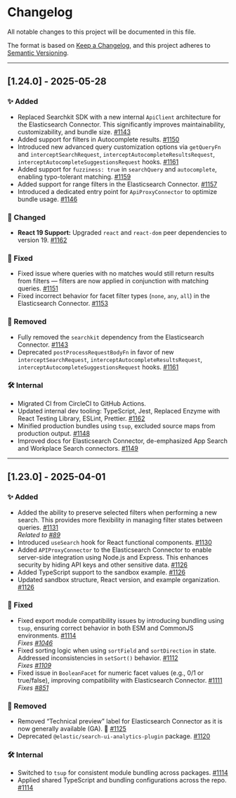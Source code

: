 # Changelog

All notable changes to this project will be documented in this file.

The format is based on [Keep a Changelog](https://keepachangelog.com/en/1.0.0/), and this project adheres to [Semantic Versioning](https://semver.org/).

---

## [1.24.0] - 2025-05-28

### ✨ Added

- Replaced Searchkit SDK with a new internal `ApiClient` architecture for the Elasticsearch Connector. This significantly improves maintainability, customizability, and bundle size. [#1143](https://github.com/elastic/search-ui/pull/1143)
- Added support for filters in Autocomplete results. [#1150](https://github.com/elastic/search-ui/pull/1150)
- Introduced new advanced query customization options via `getQueryFn` and `interceptSearchRequest`, `interceptAutocompleteResultsRequest`, `interceptAutocompleteSuggestionsRequest` hooks. [#1161](https://github.com/elastic/search-ui/pull/1161)
- Added support for `fuzziness: true` in `searchQuery` and `autocomplete`, enabling typo-tolerant matching. [#1159](https://github.com/elastic/search-ui/pull/1159)
- Added support for range filters in the Elasticsearch Connector. [#1157](https://github.com/elastic/search-ui/pull/1157)
- Introduced a dedicated entry point for `ApiProxyConnector` to optimize bundle usage. [#1146](https://github.com/elastic/search-ui/pull/1146)

### 🧱 Changed

- **React 19 Support:** Upgraded `react` and `react-dom` peer dependencies to version 19. [#1162](https://github.com/elastic/search-ui/pull/1162)

### 🐛 Fixed

- Fixed issue where queries with no matches would still return results from filters — filters are now applied in conjunction with matching queries. [#1151](https://github.com/elastic/search-ui/pull/1151)
- Fixed incorrect behavior for facet filter types (`none`, `any`, `all`) in the Elasticsearch Connector. [#1153](https://github.com/elastic/search-ui/pull/1153)

### 🧹 Removed

- Fully removed the `searchkit` dependency from the Elasticsearch Connector. [#1143](https://github.com/elastic/search-ui/pull/1143)
- Deprecated `postProcessRequestBodyFn` in favor of new `interceptSearchRequest`, `interceptAutocompleteResultsRequest`, `interceptAutocompleteSuggestionsRequest` hooks. [#1161](https://github.com/elastic/search-ui/pull/1161)

### 🛠 Internal

- Migrated CI from CircleCI to GitHub Actions.
- Updated internal dev tooling: TypeScript, Jest, Replaced Enzyme with React Testing Library, ESLint, Prettier. [#1162](https://github.com/elastic/search-ui/pull/1162)
- Minified production bundles using `tsup`, excluded source maps from production output. [#1148](https://github.com/elastic/search-ui/pull/1148)
- Improved docs for Elasticsearch Connector, de-emphasized App Search and Workplace Search connectors. [#1149](https://github.com/elastic/search-ui/pull/1149)

---

## [1.23.0] - 2025-04-01

### ✨ Added

- Added the ability to preserve selected filters when performing a new search. This provides more flexibility in managing filter states between queries. [#1131](https://github.com/elastic/search-ui/pull/1131)  
  _Related to [#89](https://github.com/elastic/search-ui/issues/89)_
- Introduced `useSearch` hook for React functional components. [#1130](https://github.com/elastic/search-ui/pull/1130)
- Added `APIProxyConnector` to the Elasticsearch Connector to enable server-side integration using Node.js and Express. This enhances security by hiding API keys and other sensitive data. [#1126](https://github.com/elastic/search-ui/pull/1126)
- Added TypeScript support to the sandbox example. [#1126](https://github.com/elastic/search-ui/pull/1126)
- Updated sandbox structure, React version, and example organization. [#1126](https://github.com/elastic/search-ui/pull/1126)

### 🐛 Fixed

- Fixed export module compatibility issues by introducing bundling using `tsup`, ensuring correct behavior in both ESM and CommonJS environments. [#1114](https://github.com/elastic/search-ui/pull/1114)  
  _Fixes [#1046](https://github.com/elastic/search-ui/issues/1046)_
- Fixed sorting logic when using `sortField` and `sortDirection` in state. Addressed inconsistencies in `setSort()` behavior. [#1112](https://github.com/elastic/search-ui/pull/1112)  
  _Fixes [#1109](https://github.com/elastic/search-ui/issues/1109)_
- Fixed issue in `BooleanFacet` for numeric facet values (e.g., 0/1 or true/false), improving compatibility with Elasticsearch Connector. [#1111](https://github.com/elastic/search-ui/pull/1111)  
  _Fixes [#851](https://github.com/elastic/search-ui/issues/851)_

### 🧹 Removed

- Removed “Technical preview” label for Elasticsearch Connector as it is now generally available (GA). 🎉 [#1125](https://github.com/elastic/search-ui/pull/1125)
- Deprecated `@elastic/search-ui-analytics-plugin` package. [#1120](https://github.com/elastic/search-ui/pull/1120)

### 🛠 Internal

- Switched to `tsup` for consistent module bundling across packages. [#1114](https://github.com/elastic/search-ui/pull/1114)
- Applied shared TypeScript and bundling configurations across the repo. [#1114](https://github.com/elastic/search-ui/pull/1114)

